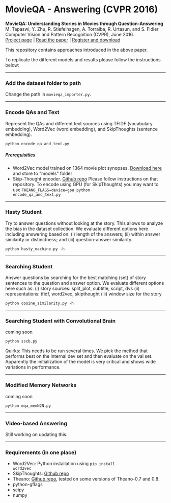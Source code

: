 # MovieQA - Answering (CVPR 2016)

<strong>MovieQA: Understanding Stories in Movies through Question-Answering</strong>  
M. Tapaswi, Y. Zhu, R. Stiefelhagen, A. Torralba, R. Urtasun, and S. Fidler  
Computer Vision and Pattern Recognition (CVPR), June 2016.  
[Project page](http://movieqa.cs.toronto.edu) |
[Read the paper](http://movieqa.cs.toronto.edu/static/files/CVPR2016_MovieQA.pdf) |
[Register and download](http://movieqa.cs.toronto.edu/register/)

This repository contains approaches introduced in the above paper.

To replicate the different models and results please follow the instructions below:

---

### Add the dataset folder to path
Change the path in <code>movieqa_importer.py</code>.

----

### Encode QAs and Text
Represent the QAs and different text sources using TFIDF (vocabulary embedding), Word2Vec (word embedding), and SkipThoughts (sentence embedding).

<code>python encode_qa_and_text.py</code>

##### Prerequisities
+ Word2Vec model trained on 1364 movie plot synopses. [Download here](https://cvhci.anthropomatik.kit.edu/~mtapaswi/downloads/movie_plots_1364.d-300.mc1.w2v) and store to "models" folder
+ Skip-Thought encoder. [Github repo](https://github.com/ryankiros/skip-thoughts)
Please follow instructions on that repository.
To encode using GPU (for SkipThoughts) you may want to use
<code>THEANO_FLAGS=device=gpu python encode_qa_and_text.py</code>

----

### Hasty Student
Try to answer questions without looking at the story. This allows to analyze the bias in the dataset collection.
We evaluate different options here including answering based on:
(i) length of the answers;
(ii) within answer similarity or distinctness; and
(iii) question-answer similarity.

<code>python hasty_machine.py -h</code>

----

### Searching Student
Answer questions by searching for the best matching (set) of story sentences to the question and answer option.
We evaluate different options here such as:
(i) story sources: split_plot, subtitle, script, dvs
(ii) representations: tfidf, word2vec, skipthought
(iii) window size for the story

<code>python cosine_similarity.py -h</code>

----

### Searching Student with Convolutional Brain
coming soon

<code>python sscb.py</code>

Quirks:
This needs to be run several times. We pick the method that performs best on the internal dev set and then evaluate on the val set. Apparently the initialization of the model is very critical and shows wide variations in performance. 

----

### Modified Memory Networks
coming soon

<code>python mqa_memN2N.py</code>

----

### Video-based Answering
Still working on updating this.

----

### Requirements (in one place)

- Word2Vec: Python installation using <code>pip install word2vec</code>
- SkipThoughts: [Github repo](https://github.com/ryankiros/skip-thoughts)
- Theano: [Github repo](https://github.com/Theano/Theano), tested on some versions of Theano-0.7 and 0.8.
- python-gflags
- scipy
- numpy


